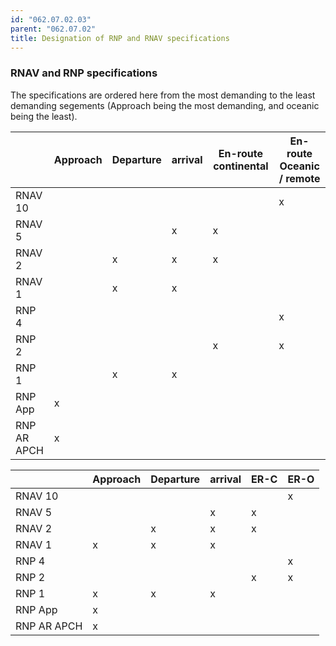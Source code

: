 ```yaml
---
id: "062.07.02.03"
parent: "062.07.02"
title: Designation of RNP and RNAV specifications
---
```


### RNAV and RNP specifications

The specifications are ordered here from the most demanding to the least
demanding segements (Approach being the most demanding, and oceanic being the
least).

|             | Approach | Departure | arrival | En-route continental | En-route Oceanic / remote |
| ----------- | -------- | --------- | ------- | -------------------- | ------------------------- |
| RNAV 10     |          |           |         |                      | x                         |
| RNAV 5      |          |           | x       | x                    |                           |
| RNAV 2      |          | x         | x       | x                    |                           |
| RNAV 1      |          | x         | x       |                      |                           |
| RNP 4       |          |           |         |                      | x                         |
| RNP 2       |          |           |         | x                    | x                         |
| RNP 1       |          | x         | x       |                      |                           |
| RNP App     | x        |           |         |                      |                           |
| RNP AR APCH | x        |           |         |                      |                           |

|             | Approach | Departure | arrival | ER-C | ER-O |
| ----------- | -------- | --------- | ------- | ---- | ---- |
| RNAV 10     |          |           |         |      | x    |
| RNAV 5      |          |           | x       | x    |      |
| RNAV 2      |          | x         | x       | x    |      |
| RNAV 1      | x        | x         | x       |      |      |
| RNP 4       |          |           |         |      | x    |
| RNP 2       |          |           |         | x    | x    |
| RNP 1       | x        | x         | x       |      |      |
| RNP App     | x        |           |         |      |      |
| RNP AR APCH | x        |           |         |      |      |
